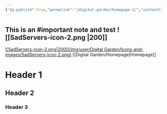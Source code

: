 ```yaml
---
{"dg-publish":true,"permalink":"/digital-garden/homepage-1/","contentClasses":"custom-style.scss","noteIcon":3}
---
```


This is an #important note and test
![[SadServers-icon-2.png \|200]]
---

[![SadServers-icon-2.png|200](/img/user/Digital Garden/Icons-and-images/SadServers-icon-2.png)](Homepage)
[[Digital Garden/Homepage\|Homepage]]

# Header 1
## Header 2
### Header 3